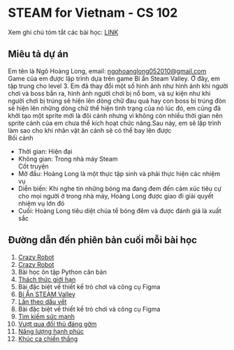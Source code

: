# STEAM for Vietnam - CS 102 

Xem ghi chú tóm tắt các bài học: [LINK](https://github.com/STEAMforVietnam/cs102/tree/lesson-notes/notes)

## Miêu tả dự án

Em tên là Ngô Hoàng Long, email: ngohoanglong052010@gmail.com   
Game của em được lập trình dựa trên game Bí ẩn Steam Valley. Ở đây, em tập trung cho level 3. Em đã thay đổi một số hình ảnh như hình ảnh khi người chơi và boss bắn ra, hình ảnh người chơi bị nổ bom, và sự kiện như khi người chơi bị trúng sẽ hiện lên dòng chữ đau quá hay con boss bị trúng đòn sẽ hiện lên những dòng chữ thể hiện tình trạng của nó lúc đó, em cũng đã khởi tạo một sprite mới là đôi cánh nhưng vì không còn nhiều thời gian nên sprite cánh của em chưa thể kích hoạt chức năng.Sau này, em sẽ lập trình làm sao cho khi nhân vật ăn cánh sẽ có thể bay lên được           
Bối cảnh 
+ Thời gian: Hiện đại 
+ Không gian: Trong nhà máy Steam  
Cốt truyện 
+ Mở đầu: Hoàng Long là một thực tập sinh và phải thực hiện các nhiệm vụ 
+ Diễn biến: Khi nghe tin những bóng ma đang đem đến cảm xúc tiêu cự cho mọi người ở trong nhà máy, Hoàng Long được giao đi giải quyết nhiệm vụ lớn đó 
+ Cuối: Hoàng Long tiêu diệt chúa tể bóng đêm và được đánh giá là xuất sắc

## Đường dẫn đến phiên bản cuối mỗi bài học

1. [Crazy Robot](https://github.com/STEAMforVietnam/cs102/tree/ls1/)
2. [Crazy Robot](https://github.com/STEAMforVietnam/cs102/tree/ls2-5)
3. Bài học ôn tập Python căn bản
4. [Thách thức giới hạn](https://github.com/STEAMforVietnam/cs102/tree/ls4-5)
5. Bài đặc biệt về thiết kế trò chơi và công cụ Figma
6. [Bí Ẩn STEAM Valley](https://github.com/STEAMforVietnam/cs102/tree/ls6-final)
7. [Lần theo dấu vết](https://github.com/STEAMforVietnam/cs102/tree/ls7-final)
8. Bài đặc biệt về thiết kế trò chơi và công cụ Figma
9. [Tìm kiếm sức mạnh](https://github.com/STEAMforVietnam/cs102/tree/ls9-five)
10. [Vượt qua đối thủ đáng gờm](https://github.com/STEAMforVietnam/cs102/tree/ls10-four)
11. [Năng lượng hạnh phúc](https://github.com/STEAMforVietnam/cs102/tree/ls11-final)
12. [Khúc ca chiến thắng](https://github.com/STEAMforVietnam/cs102/tree/master)
